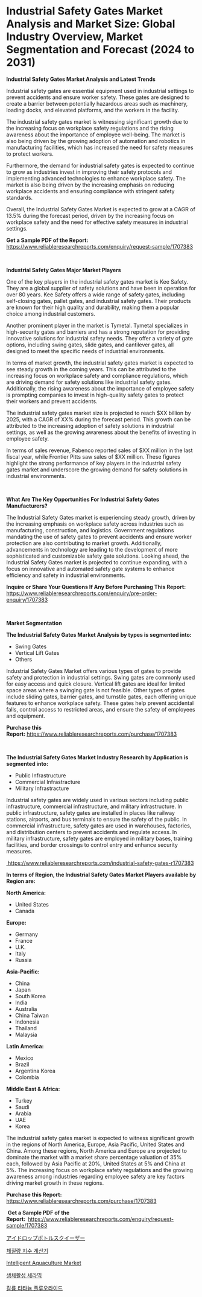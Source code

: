 <p><h1>Industrial Safety Gates Market Analysis and Market Size: Global Industry Overview, Market Segmentation and Forecast (2024 to 2031)</h1></p><p><strong>Industrial Safety Gates Market Analysis and Latest Trends</strong></p>
<p><p>Industrial safety gates are essential equipment used in industrial settings to prevent accidents and ensure worker safety. These gates are designed to create a barrier between potentially hazardous areas such as machinery, loading docks, and elevated platforms, and the workers in the facility.</p><p>The industrial safety gates market is witnessing significant growth due to the increasing focus on workplace safety regulations and the rising awareness about the importance of employee well-being. The market is also being driven by the growing adoption of automation and robotics in manufacturing facilities, which has increased the need for safety measures to protect workers.</p><p>Furthermore, the demand for industrial safety gates is expected to continue to grow as industries invest in improving their safety protocols and implementing advanced technologies to enhance workplace safety. The market is also being driven by the increasing emphasis on reducing workplace accidents and ensuring compliance with stringent safety standards.</p><p>Overall, the Industrial Safety Gates Market is expected to grow at a CAGR of 13.5% during the forecast period, driven by the increasing focus on workplace safety and the need for effective safety measures in industrial settings.</p></p>
<p><strong>Get a Sample PDF of the Report:&nbsp;</strong> <a href="https://www.reliableresearchreports.com/enquiry/request-sample/1707383">https://www.reliableresearchreports.com/enquiry/request-sample/1707383</a></p>
<p>&nbsp;</p>
<p><strong>Industrial Safety Gates Major Market Players</strong></p>
<p><p>One of the key players in the industrial safety gates market is Kee Safety. They are a global supplier of safety solutions and have been in operation for over 80 years. Kee Safety offers a wide range of safety gates, including self-closing gates, pallet gates, and industrial safety gates. Their products are known for their high quality and durability, making them a popular choice among industrial customers.</p><p>Another prominent player in the market is Tymetal. Tymetal specializes in high-security gates and barriers and has a strong reputation for providing innovative solutions for industrial safety needs. They offer a variety of gate options, including swing gates, slide gates, and cantilever gates, all designed to meet the specific needs of industrial environments.</p><p>In terms of market growth, the industrial safety gates market is expected to see steady growth in the coming years. This can be attributed to the increasing focus on workplace safety and compliance regulations, which are driving demand for safety solutions like industrial safety gates. Additionally, the rising awareness about the importance of employee safety is prompting companies to invest in high-quality safety gates to protect their workers and prevent accidents.</p><p>The industrial safety gates market size is projected to reach $XX billion by 2025, with a CAGR of XX% during the forecast period. This growth can be attributed to the increasing adoption of safety solutions in industrial settings, as well as the growing awareness about the benefits of investing in employee safety.</p><p>In terms of sales revenue, Fabenco reported sales of $XX million in the last fiscal year, while Frontier Pitts saw sales of $XX million. These figures highlight the strong performance of key players in the industrial safety gates market and underscore the growing demand for safety solutions in industrial environments.</p></p>
<p>&nbsp;</p>
<p><strong>What Are The Key Opportunities For Industrial Safety Gates Manufacturers?</strong></p>
<p><p>The Industrial Safety Gates market is experiencing steady growth, driven by the increasing emphasis on workplace safety across industries such as manufacturing, construction, and logistics. Government regulations mandating the use of safety gates to prevent accidents and ensure worker protection are also contributing to market growth. Additionally, advancements in technology are leading to the development of more sophisticated and customizable safety gate solutions. Looking ahead, the Industrial Safety Gates market is projected to continue expanding, with a focus on innovative and automated safety gate systems to enhance efficiency and safety in industrial environments.</p></p>
<p><strong>Inquire or Share Your Questions If Any Before Purchasing This Report:</strong> <a href="https://www.reliableresearchreports.com/enquiry/pre-order-enquiry/1707383">https://www.reliableresearchreports.com/enquiry/pre-order-enquiry/1707383</a></p>
<p>&nbsp;</p>
<p><strong>Market Segmentation</strong></p>
<p><strong>The Industrial Safety Gates Market Analysis by types is segmented into:</strong></p>
<p><ul><li>Swing Gates</li><li>Vertical Lift Gates</li><li>Others</li></ul></p>
<p><p>Industrial Safety Gates Market offers various types of gates to provide safety and protection in industrial settings. Swing gates are commonly used for easy access and quick closure. Vertical lift gates are ideal for limited space areas where a swinging gate is not feasible. Other types of gates include sliding gates, barrier gates, and turnstile gates, each offering unique features to enhance workplace safety. These gates help prevent accidental falls, control access to restricted areas, and ensure the safety of employees and equipment.</p></p>
<p><strong>Purchase this Report:&nbsp;</strong><a href="https://www.reliableresearchreports.com/purchase/1707383">https://www.reliableresearchreports.com/purchase/1707383</a></p>
<p>&nbsp;</p>
<p><strong>The Industrial Safety Gates Market Industry Research by Application is segmented into:</strong></p>
<p><ul><li>Public Infrastructure</li><li>Commercial Infrastracture</li><li>Military Infrastracture</li></ul></p>
<p><p>Industrial safety gates are widely used in various sectors including public infrastructure, commercial infrastructure, and military infrastructure. In public infrastructure, safety gates are installed in places like railway stations, airports, and bus terminals to ensure the safety of the public. In commercial infrastructure, safety gates are used in warehouses, factories, and distribution centers to prevent accidents and regulate access. In military infrastructure, safety gates are employed in military bases, training facilities, and border crossings to control entry and enhance security measures.</p></p>
<p><a href="https://www.reliableresearchreports.com/industrial-safety-gates-r1707383">&nbsp;https://www.reliableresearchreports.com/industrial-safety-gates-r1707383</a></p>
<p><strong>In terms of Region, the Industrial Safety Gates Market Players available by Region are:</strong></p>
<p>
    <p> <strong> North America: </strong>
        <ul>
            <li>United States</li>
            <li>Canada</li>
        </ul>
        </p> 
    <p> <strong> Europe: </strong>
        <ul>
            <li>Germany</li>
            <li>France</li>
            <li>U.K.</li>
            <li>Italy</li>
            <li>Russia</li>
        </ul>
        </p> 
    <p> <strong> Asia-Pacific: </strong>
        <ul>
            <li>China</li>
            <li>Japan</li>
            <li>South Korea</li>
            <li>India</li>
            <li>Australia</li>
            <li>China Taiwan</li>
            <li>Indonesia</li>
            <li>Thailand</li>
            <li>Malaysia</li>
        </ul>
        </p> 
    <p> <strong> Latin America: </strong>
        <ul>
            <li>Mexico</li>
            <li>Brazil</li>
            <li>Argentina Korea</li>
            <li>Colombia</li>
        </ul>
        </p> 
    <p> <strong> Middle East & Africa: </strong>
        <ul>
            <li>Turkey</li>
            <li>Saudi</li>
            <li>Arabia</li>
            <li>UAE</li>
            <li>Korea</li>
        </ul>
    </p>
    </p>
<p><p>The industrial safety gates market is expected to witness significant growth in the regions of North America, Europe, Asia Pacific, United States and China. Among these regions, North America and Europe are projected to dominate the market with a market share percentage valuation of 35% each, followed by Asia Pacific at 20%, United States at 5% and China at 5%. The increasing focus on workplace safety regulations and the growing awareness among industries regarding employee safety are key factors driving market growth in these regions.</p></p>
<p><strong>Purchase this Report: </strong><a href="https://www.reliableresearchreports.com/purchase/1707383">https://www.reliableresearchreports.com/purchase/1707383</a></p>
<p>&nbsp;<strong>Get a Sample PDF of the Report:&nbsp;&nbsp;</strong><a href="https://www.reliableresearchreports.com/enquiry/request-sample/1707383">https://www.reliableresearchreports.com/enquiry/request-sample/1707383</a></p>
<p><strong></strong></p>
<p><p><a href="https://medium.com/@r.aspinall_32685/%E3%82%A2%E3%82%A4%E3%83%89%E3%83%AD%E3%83%83%E3%83%97%E3%83%9C%E3%83%88%E3%83%AB%E3%82%B9%E3%82%AF%E3%82%A4%E3%83%BC%E3%82%B6%E3%83%BC%E3%83%9E%E3%83%BC%E3%82%B1%E3%83%83%E3%83%88-%E6%88%90%E5%8A%9F%E3%81%99%E3%82%8B%E3%83%93%E3%82%B8%E3%83%8D%E3%82%B9%E6%88%A6%E7%95%A5%E3%81%AE%E9%8D%B52031%E5%B9%B4%E3%81%BE%E3%81%A7%E3%81%AE%E4%BA%88%E6%B8%AC-bc670d7304aa">アイドロップボトルスクイーザー</a></p><p><a href="https://medium.com/@adrainratke34/bmi-%EA%B3%84%EC%82%B0%EA%B8%B0-%EC%8B%9C%EC%9E%A5-2031%EB%85%84%EA%B9%8C%EC%A7%80%EC%9D%98-%EC%B6%94%EC%84%B8-%EC%98%88%EC%B8%A1-%EB%B0%8F-%EA%B2%BD%EC%9F%81-%EB%B6%84%EC%84%9D-dea7fa1b7e2e">체질량 지수 계산기</a></p><p><a href="https://github.com/khayangel/Market-Research-Report-List-3/blob/main/intelligent-aquaculture-market.md">Intelligent Aquaculture Market</a></p><p><a href="https://github.com/rsg307664904/Market-Research-Report-List-1/blob/main/657015931119.md">생체활성 세라믹</a></p><p><a href="https://github.com/PercyHagernes9778/Market-Research-Report-List-1/blob/main/210550531120.md">칼륨 티타늄 플루오라이드</a></p></p>